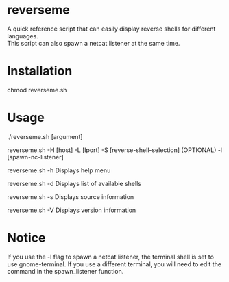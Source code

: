 # reverseme
A quick reference script that can easily display reverse shells for different languages. \
This script can also spawn a netcat listener at the same time.

# Installation
chmod reverseme.sh 

# Usage
./reverseme.sh [argument]

reverseme.sh -H [host] -L [lport] -S [reverse-shell-selection] (OPTIONAL) -l [spawn-nc-listener]

reverseme.sh -h Displays help menu

reverseme.sh -d Displays list of available shells

reverseme.sh -s Displays source information

reverseme.sh -V Displays version information

# Notice
If you use the -l flag to spawn a netcat listener, the terminal shell is set to use gnome-terminal. If you use a different terminal, you will need to edit the command in the spawn_listener function.
